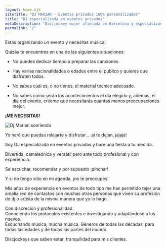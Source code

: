 ```yaml
---
layout: home.njk
siteTitle: "DJ MARIAN - Eventos privados 100% personalizados"
title: "DJ especializada en eventos privados"
metaDescription: "Discjockey mujer afincada en Barcelona y especializada en eventos privados. Servicio 100% personalizado. Equipo audiovisual propio. Música sin etiquetas. Be Water My Friend."
permalink: "/"
---
```


Estás organizando un evento y necesitas música.

Quizás te encuentres en una de las siguientes situaciones:

 - No puedes dedicar tiempo a preparar las canciones.  
  
 - Hay varias nacionalidades o edades entre el público y quieres que disfruten todos.  
  
 - No sabes cuál es, o no tienes, el material técnico adecuado.  
  
 - No sabes como serán los acontecimientos el día elegido y, además, el día del evento, créeme que necesitarás cuantas menos preocupaciones mejor.

**¡ME NECESITAS!**

<img loading="lazy" src="/assets/images/sonrie.webp" alt="Dj Marian sonriendo">

Yo haré que puedas relajarte y disfrutar... ¡si te dejan, jajaja!

Soy DJ especializada en eventos privados y haré una fiesta a tu medida.

Divertida, camaleónica y versátil pero ante todo profesional y con experiencia.

Se escuchar, recomendar y por supuesto ¡pinchar!

Y si no tengo sitio en mi agenda, ¡no te preocupes!

Mis años de experiencia en eventos de todo tipo me han permitido tejer una amplia red de contactos con muchas otras personas que viven su profesión de dj o artista de la misma manera que yo lo hago.

Con discreción y profesionalidad.
<br>Conociendo los protocolos existentes e investigando y adaptándose a los nuevos.
<br>Escuchando música, mucha música. Géneros de todas las décadas, para todas las edades y de todas las partes del mundo.

Discjockeys que saben estar, tranquilidad para mis clientes.

